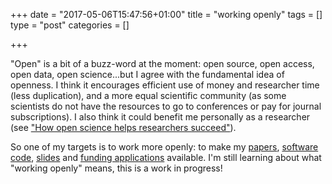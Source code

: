 +++
date = "2017-05-06T15:47:56+01:00"
title = "working openly"
tags = []
type = "post"
categories = []

+++

"Open" is a bit of a buzz-word at the moment: open source, open access, open data, open science...but I agree with the fundamental idea of openness. I think it encourages efficient use of money and researcher time (less duplication), and a more equal scientific community (as some scientists do not have the resources to go to conferences or pay for journal subscriptions). I also think it could benefit me personally as a researcher (see ["How open science helps researchers succeed"](https://dx.doi.org/10.7554%2FeLife.16800)).

So one of my targets is to work more openly: to make my [papers](https://lucydot.github.io/publications), [software code](https://github.com/lucydot/), [slides](https://lucydot.github.io/slides) and [funding applications](https://lucydot.github.io/applications) available. I'm still learning about what "working openly" means, this is a work in progress!

